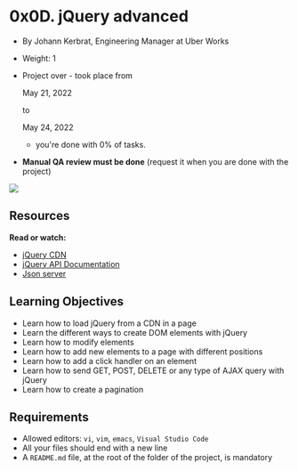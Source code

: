 # 0x0D. jQuery advanced

-   By Johann Kerbrat, Engineering Manager at Uber Works
-   Weight: 1
-   Project over - took place from
    
    May 21, 2022
    
    to
    
    May 24, 2022
    
    - you're done with  0% of tasks.
-   **Manual QA review must be done**  (request it when you are done with the project)

![](https://holbertonintranet.s3.amazonaws.com/uploads/medias/2020/3/68c5f95c4e32d808cd79.jpeg?X-Amz-Algorithm=AWS4-HMAC-SHA256&X-Amz-Credential=AKIARDDGGGOU5BHMTQX4%2F20220603%2Fus-east-1%2Fs3%2Faws4_request&X-Amz-Date=20220603T022005Z&X-Amz-Expires=86400&X-Amz-SignedHeaders=host&X-Amz-Signature=9d0ee7574f56b5685f0b7d7af1fc6cd8badd87d6351117270ccf6d43bb3ba847)

## Resources

**Read or watch:**

-   [jQuery CDN](https://intranet.hbtn.io/rltoken/hookkuIBbtZcjbWnQycngw "jQuery CDN")
-   [jQuery API Documentation](https://intranet.hbtn.io/rltoken/EjK8s2oJzo6lMlK99wITJw "jQuery API Documentation")
-   [Json server](https://intranet.hbtn.io/rltoken/lcjmc3fPYeTm47QmbnRs-Q "Json server")

## Learning Objectives

-   Learn how to load jQuery from a CDN in a page
-   Learn the different ways to create DOM elements with jQuery
-   Learn how to modify elements
-   Learn how to add new elements to a page with different positions
-   Learn how to add a click handler on an element
-   Learn how to send GET, POST, DELETE or any type of AJAX query with jQuery
-   Learn how to create a pagination

## Requirements

-   Allowed editors:  `vi`,  `vim`,  `emacs`,  `Visual Studio Code`
-   All your files should end with a new line
-   A  `README.md`  file, at the root of the folder of the project, is mandatory